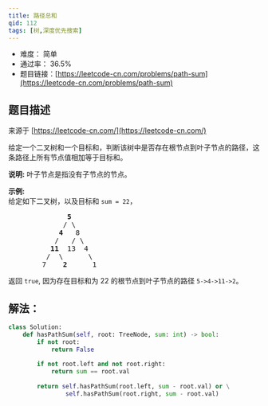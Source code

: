 ```yaml
---
title: 路径总和
qid: 112
tags: [树,深度优先搜索]
---
```



- 难度： 简单
- 通过率： 36.5%
- 题目链接：[https://leetcode-cn.com/problems/path-sum](https://leetcode-cn.com/problems/path-sum)


## 题目描述

来源于 [https://leetcode-cn.com/](https://leetcode-cn.com/)

<p>给定一个二叉树和一个目标和，判断该树中是否存在根节点到叶子节点的路径，这条路径上所有节点值相加等于目标和。</p>

<p><strong>说明:</strong>&nbsp;叶子节点是指没有子节点的节点。</p>

<p><strong>示例:</strong>&nbsp;<br>
给定如下二叉树，以及目标和 <code>sum = 22</code>，</p>

<pre>              <strong>5</strong>
             / \
            <strong>4 </strong>  8
           /   / \
          <strong>11 </strong> 13  4
         /  \      \
        7    <strong>2</strong>      1
</pre>

<p>返回 <code>true</code>, 因为存在目标和为 22 的根节点到叶子节点的路径 <code>5-&gt;4-&gt;11-&gt;2</code>。</p>


## 解法：


```python
class Solution:
    def hasPathSum(self, root: TreeNode, sum: int) -> bool:
        if not root:
            return False
        
        if not root.left and not root.right:
            return sum == root.val
        
        return self.hasPathSum(root.left, sum - root.val) or \
                self.hasPathSum(root.right, sum - root.val)
```